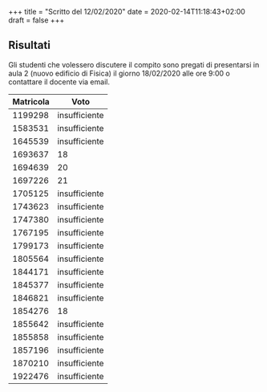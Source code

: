 +++
title = "Scritto del 12/02/2020"
date = 2020-02-14T11:18:43+02:00
draft = false
+++

## Risultati

Gli studenti che volessero discutere il compito sono pregati di presentarsi in aula 2 (nuovo edificio di Fisica) il giorno 18/02/2020 alle ore 9:00 o contattare il docente via email.

Matricola | Voto
----------- | ---------------
1199298				|			insufficiente
1583531				|			insufficiente
1645539				|			insufficiente
1693637				|			18
1694639				|			20
1697226				|			21
1705125				|			insufficiente
1743623				|			insufficiente
1747380				|			insufficiente
1767195				|			insufficiente
1799173				|			insufficiente
1805564				|			insufficiente
1844171				|			insufficiente
1845377				|			insufficiente
1846821				|			insufficiente
1854276				|			18
1855642				|			insufficiente
1855858				|			insufficiente
1857196				|			insufficiente
1870210				|			insufficiente
1922476				|			insufficiente
